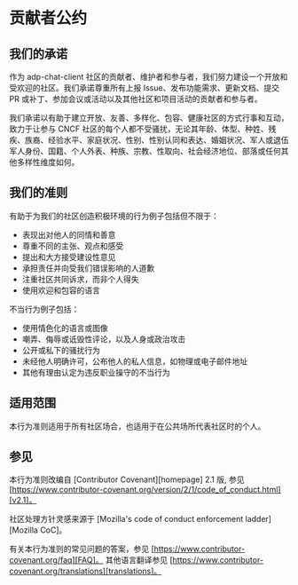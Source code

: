 
# 贡献者公约

## 我们的承诺

作为 adp-chat-client 社区的贡献者、维护者和参与者，我们努力建设一个开放和受欢迎的社区。我们承诺尊重所有上报 Issue、发布功能需求、更新文档、提交 PR 或补丁、参加会议或活动以及其他社区和项目活动的贡献者和参与者。

我们承诺以有助于建立开放、友善、多样化、包容、健康社区的方式行事和互动，致力于让参与 CNCF 社区的每个人都不受骚扰，无论其年龄、体型、种姓、残疾、族裔、经验水平、家庭状况、性别、性别认同和表达、婚姻状况、军人或退伍军人身份、国籍、个人外表、种族、宗教、性取向、社会经济地位、部落或任何其他多样性维度如何。


## 我们的准则

有助于为我们的社区创造积极环境的行为例子包括但不限于：

* 表现出对他人的同情和善意
* 尊重不同的主张、观点和感受
* 提出和大方接受建设性意见
* 承担责任并向受我们错误影响的人道歉
* 注重社区共同诉求，而非个人得失
* 使用欢迎和包容的语言

不当行为例子包括：

* 使用情色化的语言或图像
* 嘲弄、侮辱或诋毁性评论，以及人身或政治攻击
* 公开或私下的骚扰行为
* 未经他人明确许可，公布他人的私人信息，如物理或电子邮件地址
* 其他有理由认定为违反职业操守的不当行为

## 适用范围

本行为准则适用于所有社区场合，也适用于在公共场所代表社区时的个人。

## 参见

本行为准则改编自 [Contributor Covenant][homepage] 2.1 版, 参见 [https://www.contributor-covenant.org/version/2/1/code_of_conduct.html][v2.1]。

社区处理方针灵感来源于 [Mozilla's code of conduct enforcement ladder][Mozilla CoC]。

有关本行为准则的常见问题的答案，参见 [https://www.contributor-covenant.org/faq][FAQ]。 其他语言翻译参见 [https://www.contributor-covenant.org/translations][translations]。
